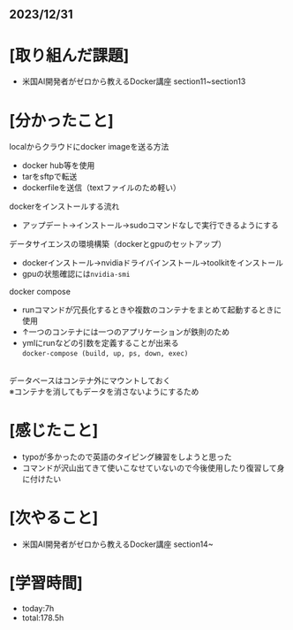 ## 2023/12/31

# [取り組んだ課題]
- 米国AI開発者がゼロから教えるDocker講座 section11~section13
# [分かったこと]
localからクラウドにdocker imageを送る方法
- docker hub等を使用
- tarをsftpで転送
- dockerfileを送信（textファイルのため軽い）

dockerをインストールする流れ
-  アップデート→インストール→sudoコマンドなしで実行できるようにする

データサイエンスの環境構築（dockerとgpuのセットアップ）  
- dockerインストール→nvidiaドライバインストール→toolkitをインストール
- gpuの状態確認には`nvidia-smi`

docker compose
- runコマンドが冗長化するときや複数のコンテナをまとめて起動するときに使用
- ↑一つのコンテナには一つのアプリケーションが鉄則のため
- ymlにrunなどの引数を定義することが出来る  
  `docker-compose (build, up, ps, down, exec)`   
<br>
データベースはコンテナ外にマウントしておく<br>
※コンテナを消してもデータを消さないようにするため

# [感じたこと]  
- typoが多かったので英語のタイピング練習をしようと思った
- コマンドが沢山出てきて使いこなせていないので今後使用したり復習して身に付けたい
# [次やること]
- 米国AI開発者がゼロから教えるDocker講座 section14~
# [学習時間]
- today:7h  
- total:178.5h
